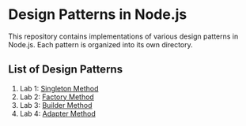# Design Patterns in Node.js

This repository contains implementations of various design patterns in Node.js. Each pattern is organized into its own directory.

## List of Design Patterns

1. Lab 1: [Singleton Method](./SingletonMethod)
2. Lab 2: [Factory Method](./FactoryMethod)
3. Lab 3: [Builder Method](./BuilderMethod)
4. Lab 4: [Adapter Method](./AdapterMethod)
